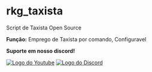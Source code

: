 # rkg_taxista

Script de Taxista Open Source

**Função:** Emprego de Taxista por comando, Configuravel

**Suporte em nosso discord!**

<a href="https://youtu.be/6-ys75FN2AE"><img  alt="Logo do Youtube" src="https://img.shields.io/badge/YouTube-FF0000?style=for-the-badge&logo=youtube&logoColor=white"></a>
<a href="https://dsc.gg/rkgstore"><img  alt="Logo do Discord" src="https://img.shields.io/badge/Discord-7289DA?style=for-the-badge&logo=discord&logoColor=white"></a>
